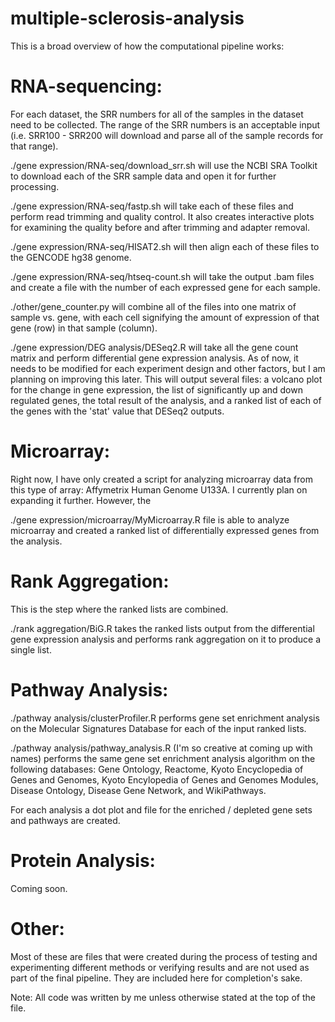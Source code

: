 # multiple-sclerosis-analysis

This is a broad overview of how the computational pipeline works:

# RNA-sequencing:

For each dataset, the SRR numbers for all of the samples in the dataset need to be collected. The range of the SRR numbers is an acceptable input (i.e. SRR100 - SRR200 will download and parse all of the sample records for that range).

./gene expression/RNA-seq/download_srr.sh will use the NCBI SRA Toolkit to download each of the SRR sample data and open it for further processing.

./gene expression/RNA-seq/fastp.sh will take each of these files and perform read trimming and quality control. It also creates interactive plots for examining the quality before and after trimming and adapter removal.

./gene expression/RNA-seq/HISAT2.sh will then align each of these files to the GENCODE hg38 genome.

./gene expression/RNA-seq/htseq-count.sh will take the output .bam files and create a file with the number of each expressed gene for each sample.

./other/gene_counter.py will combine all of the files into one matrix of sample vs. gene, with each cell signifying the amount of expression of that gene (row) in that sample (column).

./gene expression/DEG analysis/DESeq2.R will take all the gene count matrix and perform differential gene expression analysis. As of now, it needs to be modified for each experiment design and other factors, but I am planning on improving this later. This will output several files: a volcano plot for the change in gene expression, the list of significantly up and down regulated genes, the total result of the analysis, and a ranked list of each of the genes with the 'stat' value that DESeq2 outputs.

# Microarray:

Right now, I have only created a script for analyzing microarray data from this type of array: Affymetrix Human Genome U133A. I currently plan on expanding it further. However, the 

./gene expression/microarray/MyMicroarray.R file is able to analyze microarray and created a ranked list of differentially expressed genes from the analysis.

# Rank Aggregation:

This is the step where the ranked lists are combined. 

./rank aggregation/BiG.R takes the ranked lists output from the differential gene expression analysis and performs rank aggregation on it to produce a single list.

# Pathway Analysis:

./pathway analysis/clusterProfiler.R performs gene set enrichment analysis on the Molecular Signatures Database for each of the input ranked lists.

./pathway analysis/pathway_analysis.R (I'm so creative at coming up with names) performs the same gene set enrichment analysis algorithm on the following databases: Gene Ontology, Reactome, Kyoto Encyclopedia of Genes and Genomes, Kyoto Encylopedia of Genes and Genomes Modules, Disease Ontology, Disease Gene Network, and WikiPathways.

For each analysis a dot plot and file for the enriched / depleted gene sets and pathways are created. 

# Protein Analysis:

Coming soon.

# Other:

Most of these are files that were created during the process of testing and experimenting different methods or verifying results and are not used as part of the final pipeline. They are included here for completion's sake.


Note: All code was written by me unless otherwise stated at the top of the file.
